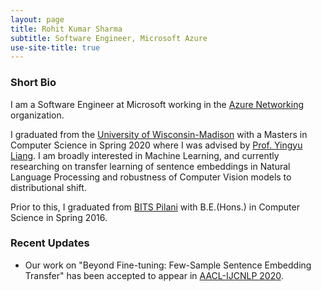 ```yaml
---
layout: page
title: Rohit Kumar Sharma
subtitle: Software Engineer, Microsoft Azure
use-site-title: true
---
```


### Short Bio

I am a Software Engineer at Microsoft working in the [Azure Networking](https://azure.microsoft.com/en-us/product-categories/networking/) organization.

I graduated from the [University of Wisconsin-Madison](https://www.cs.wisc.edu/) with a Masters in Computer Science in Spring 2020 where I was advised by [Prof. Yingyu Liang](http://pages.cs.wisc.edu/~yliang/).
I am broadly interested in Machine Learning, and currently researching on transfer learning of sentence embeddings in Natural Language Processing and robustness of Computer Vision models to distributional shift.

Prior to this, I graduated from [BITS Pilani](https://www.bits-pilani.ac.in/) with B.E.(Hons.) in Computer Science in Spring 2016.

### Recent Updates

- Our work on "Beyond Fine-tuning: Few-Sample Sentence Embedding Transfer" has been accepted to appear in <a href="http://aacl2020.org/">AACL-IJCNLP 2020</a>.
